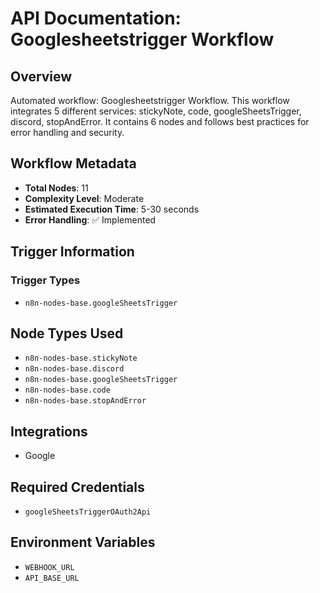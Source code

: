 # API Documentation: Googlesheetstrigger Workflow

## Overview
Automated workflow: Googlesheetstrigger Workflow. This workflow integrates 5 different services: stickyNote, code, googleSheetsTrigger, discord, stopAndError. It contains 6 nodes and follows best practices for error handling and security.

## Workflow Metadata
- **Total Nodes**: 11
- **Complexity Level**: Moderate
- **Estimated Execution Time**: 5-30 seconds
- **Error Handling**: ✅ Implemented

## Trigger Information
### Trigger Types
- `n8n-nodes-base.googleSheetsTrigger`

## Node Types Used
- `n8n-nodes-base.stickyNote`
- `n8n-nodes-base.discord`
- `n8n-nodes-base.googleSheetsTrigger`
- `n8n-nodes-base.code`
- `n8n-nodes-base.stopAndError`

## Integrations
- Google

## Required Credentials
- `googleSheetsTriggerOAuth2Api`

## Environment Variables
- `WEBHOOK_URL`
- `API_BASE_URL`
